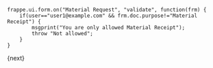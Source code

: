 
    frappe.ui.form.on("Material Request", "validate", function(frm) {
        if(user=="user1@example.com" && frm.doc.purpose!="Material Receipt") {
            msgprint("You are only allowed Material Receipt");
            throw "Not allowed";
        }
    }


{next}
